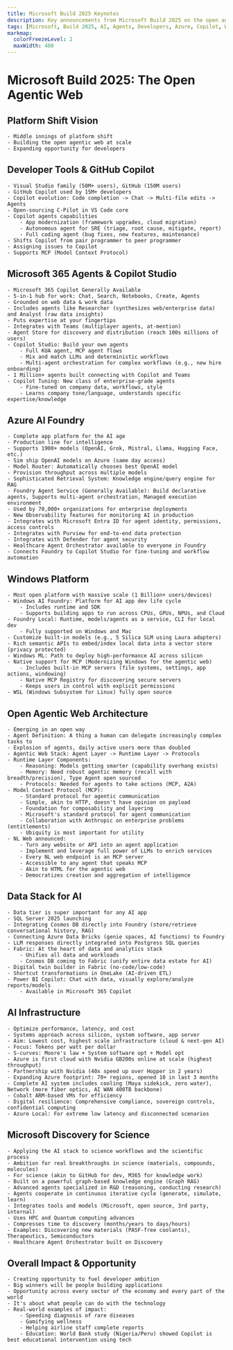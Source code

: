 ```yaml
---
title: Microsoft Build 2025 Keynotes
description: Key announcements from Microsoft Build 2025 on the open agentic web, AI platforms, and developer opportunities.
tags: [Microsoft, Build 2025, AI, Agents, Developers, Azure, Copilot, Windows]
markmap:
  colorFreezeLevel: 2
  maxWidth: 400
---
```

# Microsoft Build 2025: The Open Agentic Web
## Platform Shift Vision
	- Middle innings of platform shift
	- Building the open agentic web at scale
	- Expanding opportunity for developers
## Developer Tools & GitHub Copilot
	- Visual Studio family (50M+ users), GitHub (150M users)
	- GitHub Copilot used by 15M+ developers
	- Copilot evolution: Code completion -> Chat -> Multi-file edits -> Agents
	- Open-sourcing C-Pilot in VS Code core
	- Copilot agents capabilities
		- App modernization (framework upgrades, cloud migration)
		- Autonomous agent for SRE (triage, root cause, mitigate, report)
		- Full coding agent (bug fixes, new features, maintenance)
	- Shifts Copilot from pair programmer to peer programmer
	- Assigning issues to Copilot
	- Supports MCP (Model Context Protocol)
## Microsoft 365 Agents & Copilot Studio
	- Microsoft 365 Copilot Generally Available
	- 5-in-1 hub for work: Chat, Search, Notebooks, Create, Agents
	- Grounded on web data & work data
	- Includes agents like Researcher (synthesizes web/enterprise data) and Analyst (raw data insights)
	- Puts expertise at your fingertips
	- Integrates with Teams (multiplayer agents, at-mention)
	- Agent Store for discovery and distribution (reach 100s millions of users)
	- Copilot Studio: Build your own agents
		- Full KUA agent, MCP agent flows
		- Mix and match LLMs and deterministic workflows
		- Multi-agent orchestration for complex workflows (e.g., new hire onboarding)
	- 1 Million+ agents built connecting with Copilot and Teams
	- Copilot Tuning: New class of enterprise-grade agents
		- Fine-tuned on company data, workflows, style
		- Learns company tone/language, understands specific expertise/knowledge
## Azure AI Foundry
	- Complete app platform for the AI age
	- Production line for intelligence
	- Supports 1900+ models (OpenAI, Grok, Mistral, Llama, Hugging Face, etc.)
	- Sim ship OpenAI models on Azure (same day access)
	- Model Router: Automatically chooses best OpenAI model
	- Provision throughput across multiple models
	- Sophisticated Retrieval System: Knowledge engine/query engine for RAG
	- Foundry Agent Service (Generally Available): Build declarative agents, Supports multi-agent orchestration, Managed execution environment
	- Used by 70,000+ organizations for enterprise deployments
	- New Observability features for monitoring AI in production
	- Integrates with Microsoft Entra ID for agent identity, permissions, access controls
	- Integrates with Purview for end-to-end data protection
	- Integrates with Defender for agent security
	- Healthcare Agent Orchestrator available to everyone in Foundry
	- Connects Foundry to Copilot Studio for fine-tuning and workflow automation
## Windows Platform
	- Most open platform with massive scale (1 Billion+ users/devices)
	- Windows AI Foundry: Platform for AI app dev life cycle
		- Includes runtime and SDK
		- Supports building apps to run across CPUs, GPUs, NPUs, and Cloud
	- Foundry Local: Runtime, models/agents as a service, CLI for local dev
		- Fully supported on Windows and Mac
	- Customize built-in models (e.g., 5 Silica SLM using Laura adapters)
	- Rich semantic APIs to embed/index local data into a vector store (privacy protected)
	- Windows ML: Path to deploy high-performance AI across silicon
	- Native support for MCP (Modernizing Windows for the agentic web)
		- Includes built-in MCP servers (file systems, settings, app actions, windowing)
		- Native MCP Registry for discovering secure servers
		- Keeps users in control with explicit permissions
	- WSL (Windows Subsystem for Linux) fully open source
## Open Agentic Web Architecture
	- Emerging in an open way
	- Agent Definition: A thing a human can delegate increasingly complex tasks to
	- Explosion of agents, daily active users more than doubled
	- Agentic Web Stack: Agent Layer -> Runtime Layer -> Protocols
	- Runtime Layer Components:
		- Reasoning: Models getting smarter (capability overhang exists)
		- Memory: Need robust agentic memory (recall with breadth/precision), Type Agent open sourced
		- Protocols: Needed for agents to take actions (MCP, A2A)
	- Model Context Protocol (MCP):
		- Standard protocol for agentic communication
		- Simple, akin to HTTP, doesn't have opinion on payload
		- Foundation for composability and layering
		- Microsoft's standard protocol for agent communication
		- Collaboration with Anthropic on enterprise problems (entitlements)
		- Ubiquity is most important for utility
	- NL Web announced:
		- Turn any website or API into an agent application
		- Implement and leverage full power of LLMs to enrich services
		- Every NL web endpoint is an MCP server
		- Accessible to any agent that speaks MCP
		- Akin to HTML for the agentic web
		- Democratizes creation and aggregation of intelligence
## Data Stack for AI
	- Data tier is super important for any AI app
	- SQL Server 2025 launching
	- Integrating Cosmos DB directly into Foundry (store/retrieve conversational history, RAG)
	- Connecting Azure Data Bricks (genie spaces, AI functions) to Foundry
	- LLM responses directly integrated into Postgress SQL queries
	- Fabric: At the heart of data and analytics stack
		- Unifies all data and workloads
		- Cosmos DB coming to Fabric (unify entire data estate for AI)
	- Digital twin builder in Fabric (no-code/low-code)
	- Shortcut transformations in OneLake (AI-driven ETL)
	- Power BI Copilot: Chat with data, visually explore/analyze reports/models
		- Available in Microsoft 365 Copilot
## AI Infrastructure
	- Optimize performance, latency, and cost
	- Systems approach across silicon, system software, app server
	- Aim: Lowest cost, highest scale infrastructure (cloud & next-gen AI)
	- Focus: Tokens per watt per dollar
	- S-curves: Moore's law + System software opt + Model opt
	- Azure is first cloud with Nvidia GB200s online at scale (highest throughput)
	- Partnership with Nvidia (40x speed up over Hopper in 2 years)
	- Expanding Azure footprint: 70+ regions, opened 10 in last 3 months
	- Complete AI system includes cooling (Maya sidekick, zero water), Network (more fiber optics, AI WAN 400TB backbone)
	- Cobalt ARM-based VMs for efficiency
	- Digital resilience: Comprehensive compliance, sovereign controls, confidential computing
	- Azure Local: For extreme low latency and disconnected scenarios
## Microsoft Discovery for Science
	- Applying the AI stack to science workflows and the scientific process
	- Ambition for real breakthroughs in science (materials, compounds, molecules)
	- For science (akin to GitHub for dev, M365 for knowledge work)
	- Built on a powerful graph-based knowledge engine (Graph RAG)
	- Advanced agents specialized in R&D (reasoning, conducting research)
	- Agents cooperate in continuous iterative cycle (generate, simulate, learn)
	- Integrates tools and models (Microsoft, open source, 3rd party, internal)
	- Uses HPC and Quantum computing advances
	- Compresses time to discovery (months/years to days/hours)
	- Examples: Discovering new materials (PASF-free coolants), Therapeutics, Semiconductors
	- Healthcare Agent Orchestrator built on Discovery
## Overall Impact & Opportunity
	- Creating opportunity to fuel developer ambition
	- Big winners will be people building applications
	- Opportunity across every sector of the economy and every part of the world
	- It's about what people can do with the technology
	- Real-world examples of impact:
		- Speeding diagnosis of rare diseases
		- Gamifying wellness
		- Helping airline staff complete reports
		- Education: World Bank study (Nigeria/Peru) showed Copilot is best educational intervention using tech